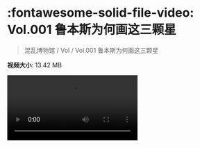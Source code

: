 # :fontawesome-solid-file-video: Vol.001 鲁本斯为何画这三颗星

> 混乱博物馆 / Vol / Vol.001 鲁本斯为何画这三颗星

**视频大小**: 13.42 MB

<div class="video"><video src="https://file.hsyhx.top/archive/混乱博物馆/Vol/Vol.001 鲁本斯为何画这三颗星.mp4" controls preload>🤔 您的浏览器不支持 video 标签</video></div>